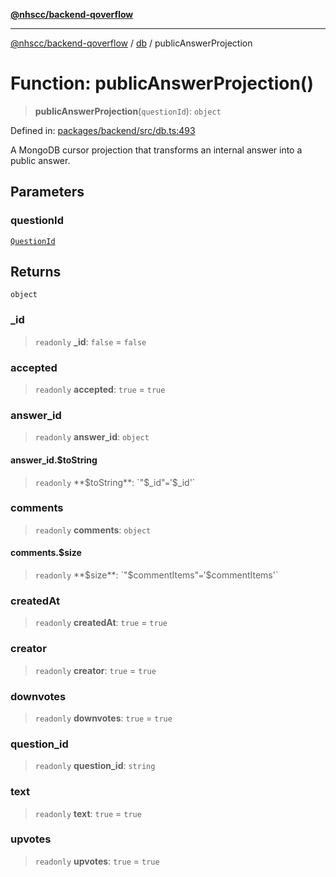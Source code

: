 [**@nhscc/backend-qoverflow**](../../README.md)

***

[@nhscc/backend-qoverflow](../../README.md) / [db](../README.md) / publicAnswerProjection

# Function: publicAnswerProjection()

> **publicAnswerProjection**(`questionId`): `object`

Defined in: [packages/backend/src/db.ts:493](https://github.com/nhscc/qoverflow.api.hscc.bdpa.org/blob/7f72ded3e1b4a649a6466e0d002164176291fadc/packages/backend/src/db.ts#L493)

A MongoDB cursor projection that transforms an internal answer into a public
answer.

## Parameters

### questionId

[`QuestionId`](../interfaces/QuestionId.md)

## Returns

`object`

### \_id

> `readonly` **\_id**: `false` = `false`

### accepted

> `readonly` **accepted**: `true` = `true`

### answer\_id

> `readonly` **answer\_id**: `object`

#### answer\_id.$toString

> `readonly` **$toString**: `"$_id"` = `'$_id'`

### comments

> `readonly` **comments**: `object`

#### comments.$size

> `readonly` **$size**: `"$commentItems"` = `'$commentItems'`

### createdAt

> `readonly` **createdAt**: `true` = `true`

### creator

> `readonly` **creator**: `true` = `true`

### downvotes

> `readonly` **downvotes**: `true` = `true`

### question\_id

> `readonly` **question\_id**: `string`

### text

> `readonly` **text**: `true` = `true`

### upvotes

> `readonly` **upvotes**: `true` = `true`
